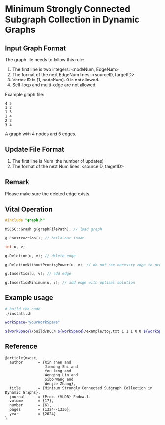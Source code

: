 # Minimum Strongly Connected Subgraph Collection in Dynamic Graphs
## Input Graph Format
The graph file needs to follow this rule:

1. The first line is two integers: <nodeNum, EdgeNum>
2. The format of the next EdgeNum lines: <sourceID, targetID>
3. Vertex ID is [1, nodeNum]. 0 is not allowed.
4. Self-loop and multi-edge are not allowed.

Example graph file:
```
4 5
1 2
1 3
1 4
2 3
3 4
```
A graph with 4 nodes and 5 edges.


## Update File Format
1. The first line is Num (the number of updates)
2. The format of the next Num lines: <sourceID, targetID>


## Remark
Please make sure the deleted edge exists.


## Vital Operation
```c++
#include "graph.h"

MSCSC::Graph g(graphFilePath); // load graph

g.Construction(); // build our index

int u, v;

g.Deletion(u, v); // delete edge

g.DeletionWithoutPruningPower(u, v); // do not use necessry edge to prune

g.Insertion(u, v); // add edge

g.InsertionMinimum(u, v); // add edge with optimal solution
```

## Example usage
```bash
# build the code
./install.sh

workSpace="yourWorkSpace"

${workSpace}/build/DCCM ${workSpace}/example/toy.txt 1 1 1 0 0 ${workSpace}/example/toy.update
```

## Reference
```
@article{mscsc,
  author       = {Xin Chen and
                  Jieming Shi and
                  You Peng and
                  Wenqing Lin and
                  Sibo Wang and
                  Wenjie Zhang},
  title        = {Minimum Strongly Connected Subgraph Collection in Dynamic Graphs},
  journal      = {Proc. {VLDB} Endow.},
  volume       = {17},
  number       = {6},
  pages        = {1324--1336},
  year         = {2024}
}
```
